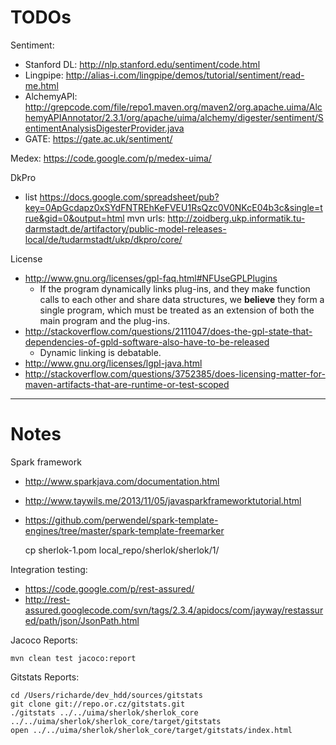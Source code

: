 # TODOs

Sentiment:

* Stanford DL: http://nlp.stanford.edu/sentiment/code.html
* Lingpipe: http://alias-i.com/lingpipe/demos/tutorial/sentiment/read-me.html
* AlchemyAPI: http://grepcode.com/file/repo1.maven.org/maven2/org.apache.uima/AlchemyAPIAnnotator/2.3.1/org/apache/uima/alchemy/digester/sentiment/SentimentAnalysisDigesterProvider.java
* GATE: https://gate.ac.uk/sentiment/

Medex: https://code.google.com/p/medex-uima/


DkPro

* list https://docs.google.com/spreadsheet/pub?key=0ApGcdapz0xSYdFNTREhKeFVEU1RsQzc0V0NKcE04b3c&single=true&gid=0&output=html
mvn urls: http://zoidberg.ukp.informatik.tu-darmstadt.de/artifactory/public-model-releases-local/de/tudarmstadt/ukp/dkpro/core/

License
* http://www.gnu.org/licenses/gpl-faq.html#NFUseGPLPlugins
    * If the program dynamically links plug-ins, and they make function calls to each other and share data structures, we **believe** they form a single program, which must be treated as an extension of both the main program and the plug-ins. 
* http://stackoverflow.com/questions/2111047/does-the-gpl-state-that-dependencies-of-gpld-software-also-have-to-be-released
    *  Dynamic linking is debatable. 
* http://www.gnu.org/licenses/lgpl-java.html
* http://stackoverflow.com/questions/3752385/does-licensing-matter-for-maven-artifacts-that-are-runtime-or-test-scoped

---- 

# Notes


Spark framework

* http://www.sparkjava.com/documentation.html
* http://www.taywils.me/2013/11/05/javasparkframeworktutorial.html
* https://github.com/perwendel/spark-template-engines/tree/master/spark-template-freemarker

    cp sherlok-1.pom local_repo/sherlok/sherlok/1/

Integration testing:

* https://code.google.com/p/rest-assured/
* http://rest-assured.googlecode.com/svn/tags/2.3.4/apidocs/com/jayway/restassured/path/json/JsonPath.html

Jacoco Reports:

    mvn clean test jacoco:report

Gitstats Reports:

    cd /Users/richarde/dev_hdd/sources/gitstats
    git clone git://repo.or.cz/gitstats.git
    ./gitstats ../../uima/sherlok/sherlok_core ../../uima/sherlok/sherlok_core/target/gitstats
    open ../../uima/sherlok/sherlok_core/target/gitstats/index.html
